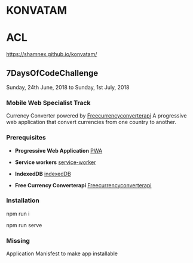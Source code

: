 # KONVATAM
# ACL

https://shamnex.github.io/konvatam/

## 7DaysOfCodeChallenge

Sunday, 24th June, 2018 to Sunday, 1st July, 2018

### Mobile Web Specialist Track

Currency Converter powered by [Freecurrencyconverterapi](https://www.currencyconverterapi.com)
A progressive web application that convert currencies from one country to another.

### Prerequisites

* **Progressive Web Application** [PWA](https://developers.google.com/web/progressive-web-apps/)

* **Service workers** [service-worker](https://developers.google.com/web/fundamentals/primers/service-workers/)

* **IndexedDB** [indexedDB](https://developer.mozilla.org/en-US/docs/Web/API/IndexedDB_API)

* **Free Currency Converterapi** [Freecurrencyconverterapi](https://www.currencyconverterapi.com)

### Installation

npm run i

npm run serve

### Missing 

Application Manisfest to make app installable
